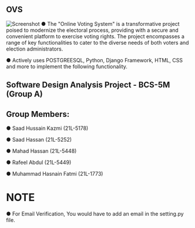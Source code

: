 ## OVS
![Screenshot]([screenshot.png](https://github.com/SaadKazmi/VotingSystem-Online/blob/main/Screenshot%20(70).jpg))
● The "Online Voting System" is a transformative project poised to modernize the electoral process, providing with a secure and convenient platform to exercise voting rights. The project encompasses a range of key functionalities to cater to the diverse needs of both voters and election administrators.

● Actively uses POSTGREESQL, Python, Django Framework, HTML, CSS and more to implement the following functionality.

## Software Design Analysis Project - BCS-5M (Group A)

## Group Members:
● Saad Hussain Kazmi (21L-5178)

● Saad Hassan (21L-5252)

● Mahad Hassan (21L-5448)

● Rafeel Abdul (21L-5449)

● Muhammad Hasnain Fatmi (21L-1773)

# NOTE

● For Email Verification, You would have to add an email in the setting.py file.


